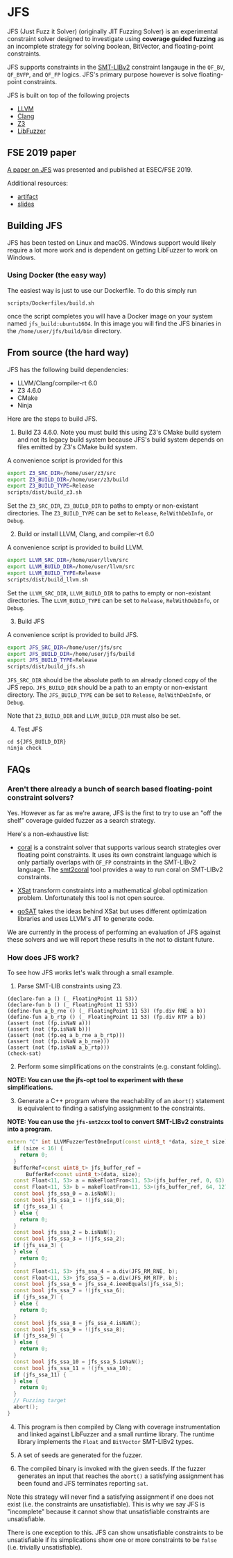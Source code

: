 # JFS

JFS (Just Fuzz it Solver) (originally JIT Fuzzing Solver) is an experimental
constraint solver designed to investigate using __coverage guided fuzzing__ as
an incomplete strategy for solving boolean, BitVector, and floating-point
constraints.

JFS supports constraints in the [SMT-LIBv2][1] constraint langauge in the
`QF_BV`, `QF_BVFP`, and `QF_FP` logics. JFS's primary purpose however is
solve floating-point constraints.

JFS is built on top of the following projects

* [LLVM](https://llvm.org/)
* [Clang](http://clang.llvm.org/)
* [Z3](https://github.com/Z3Prover/z3)
* [LibFuzzer](https://llvm.org/docs/LibFuzzer.html)

[1]: http://smtlib.cs.uiowa.edu/

## FSE 2019 paper

[A paper on JFS](https://srg.doc.ic.ac.uk/files/papers/jfs-esecfse-19.pdf) was presented and published at ESEC/FSE 2019.

Additional resources:

* [artifact](https://github.com/mc-imperial/jfs-fse-2019-artifact)
* [slides](https://docs.google.com/presentation/d/1wPxNJ3rXVqLRCm9jRMZTsL5sEW5aW9WZ583TPpb2Ffo/edit?usp=sharing)

## Building JFS

JFS has been tested on Linux and macOS.
Windows support would likely require a lot more work and is dependent on getting
LibFuzzer to work on Windows.

### Using Docker (the easy way)

The easiest way is just to use our Dockerfile. To do this simply run

```
scripts/Dockerfiles/build.sh
```

once the script completes you will have a Docker image on your system
named `jfs_build:ubuntu1604`. In this image you will find the JFS binaries
in the `/home/user/jfs/build/bin` directory.

## From source (the hard way)

JFS has the following build dependencies:

* LLVM/Clang/compiler-rt 6.0
* Z3 4.6.0
* CMake
* Ninja


Here are the steps to build JFS.

1. Build Z3 4.6.0. Note you must build this using Z3's CMake build system
and not its legacy build system because JFS's build system depends on files
emitted by Z3's CMake build system.

A convenience script is provided for this

```bash
export Z3_SRC_DIR=/home/user/z3/src
export Z3_BUILD_DIR=/home/user/z3/build
export Z3_BUILD_TYPE=Release
scripts/dist/build_z3.sh
```

Set the `Z3_SRC_DIR`, `Z3_BUILD_DIR` to paths to empty or non-existant
directories. The `Z3_BUILD_TYPE` can be set to `Release`, `RelWithDebInfo`,
or `Debug`.

2. Build or install LLVM, Clang, and compiler-rt 6.0


A convenience script is provided to build LLVM.

```bash
export LLVM_SRC_DIR=/home/user/llvm/src
export LLVM_BUILD_DIR=/home/user/llvm/src
export LLVM_BUILD_TYPE=Release
scripts/dist/build_llvm.sh
```

Set the `LLVM_SRC_DIR`, `LLVM_BUILD_DIR` to paths to empty or non-existant
directories. The `LLVM_BUILD_TYPE` can be set to `Release`, `RelWithDebInfo`,
or `Debug`.

3. Build JFS

A convenience script is provided to build JFS.

```bash
export JFS_SRC_DIR=/home/user/jfs/src
export JFS_BUILD_DIR=/home/user/jfs/build
export JFS_BUILD_TYPE=Release
scripts/dist/build_jfs.sh
```

`JFS_SRC_DIR` should be the absolute path to an already cloned copy of the JFS
repo. `JFS_BUILD_DIR` should be a path to an empty or non-existant directory.
The `JFS_BUILD_TYPE` can be set to `Release`, `RelWithDebInfo`, or `Debug`.

Note that `Z3_BUILD_DIR` and `LLVM_BUILD_DIR` must also be set.

4. Test JFS

```
cd ${JFS_BUILD_DIR}
ninja check
```


## FAQs

### Aren't there already a bunch of search based floating-point constraint solvers?

Yes. However as far as we're aware, JFS is the first to try to use an
"off the shelf" coverage guided fuzzer as a search strategy.

Here's a non-exhaustive list:

* [coral][2] is a constraint solver that
  supports various search strategies over floating point constraints.  It uses
  its own constraint language which is only partially overlaps with `QF_FP`
  constraints in the SMT-LIBv2 language. The [smt2coral][3] tool provides a way
  to run coral on SMT-LIBv2 constraints.

* [XSat][4] transform constraints into a mathematical global optimization
 problem. Unfortunately this tool is not open source.

* [goSAT][5] takes the ideas behind XSat but
  uses different optimization libraries and uses LLVM's JIT to generate code.

We are currently in the process of performing an evaluation of JFS against
these solvers and we will report these results in the not to distant future.

[2]: http://pan.cin.ufpe.br/coral/index.html
[3]: https://github.com/delcypher/smt2coral
[4]: https://www.researchgate.net/publication/305252908_XSat_A_Fast_Floating-Point_Satisfiability_Solver
[5]: https://github.com/abenkhadra/gosat

### How does JFS work?

To see how JFS works let's walk through a small example.

1. Parse SMT-LIB constraints using Z3.

```
(declare-fun a () (_ FloatingPoint 11 53))
(declare-fun b () (_ FloatingPoint 11 53))
(define-fun a_b_rne () (_ FloatingPoint 11 53) (fp.div RNE a b))
(define-fun a_b_rtp () (_ FloatingPoint 11 53) (fp.div RTP a b))
(assert (not (fp.isNaN a)))
(assert (not (fp.isNaN b)))
(assert (not (fp.eq a_b_rne a_b_rtp)))
(assert (not (fp.isNaN a_b_rne)))
(assert (not (fp.isNaN a_b_rtp)))
(check-sat)
```

2. Perform some simplifications on the constraints (e.g. constant folding).

**NOTE: You can use the jfs-opt tool to experiment with these simplifications.**

3. Generate a C++ program where the reachability of an `abort()` statement is
equivalent to finding a satisfying assignment to the constraints.

**NOTE: You can use the `jfs-smt2cxx` tool to convert SMT-LIBv2 constraints
into a program.**

```c++
extern "C" int LLVMFuzzerTestOneInput(const uint8_t *data, size_t size) {
  if (size < 16) {
    return 0;
  }
  BufferRef<const uint8_t> jfs_buffer_ref =
      BufferRef<const uint8_t>(data, size);
  const Float<11, 53> a = makeFloatFrom<11, 53>(jfs_buffer_ref, 0, 63);
  const Float<11, 53> b = makeFloatFrom<11, 53>(jfs_buffer_ref, 64, 127);
  const bool jfs_ssa_0 = a.isNaN();
  const bool jfs_ssa_1 = !(jfs_ssa_0);
  if (jfs_ssa_1) {
  } else {
    return 0;
  }
  const bool jfs_ssa_2 = b.isNaN();
  const bool jfs_ssa_3 = !(jfs_ssa_2);
  if (jfs_ssa_3) {
  } else {
    return 0;
  }
  const Float<11, 53> jfs_ssa_4 = a.div(JFS_RM_RNE, b);
  const Float<11, 53> jfs_ssa_5 = a.div(JFS_RM_RTP, b);
  const bool jfs_ssa_6 = jfs_ssa_4.ieeeEquals(jfs_ssa_5);
  const bool jfs_ssa_7 = !(jfs_ssa_6);
  if (jfs_ssa_7) {
  } else {
    return 0;
  }
  const bool jfs_ssa_8 = jfs_ssa_4.isNaN();
  const bool jfs_ssa_9 = !(jfs_ssa_8);
  if (jfs_ssa_9) {
  } else {
    return 0;
  }
  const bool jfs_ssa_10 = jfs_ssa_5.isNaN();
  const bool jfs_ssa_11 = !(jfs_ssa_10);
  if (jfs_ssa_11) {
  } else {
    return 0;
  }
  // Fuzzing target
  abort();
}
```

4. This program is then compiled by Clang with coverage instrumentation
  and linked against LibFuzzer and a small runtime library. The runtime
  library implements the `Float` and `BitVector` SMT-LIBv2 types.

5. A set of seeds are generated for the fuzzer.

6. The compiled binary is invoked with the given seeds.
  If the fuzzer generates an input that reaches the `abort()` a satisfying
  assignment has been found and JFS terminates reporting `sat`.

Note this strategy will never find a satisfying assignment if one does not exist
(i.e. the constraints are unsatisfiable). This is why we say JFS is "incomplete"
because it cannot show that unsatisfiable constraints are unsatisfiable.

There is one exception to this. JFS can show unsatisfiable constraints to be
unsatisfiable if its simplications show one or more constraints to be `false`
(i.e. trivially unsatisfiable).
